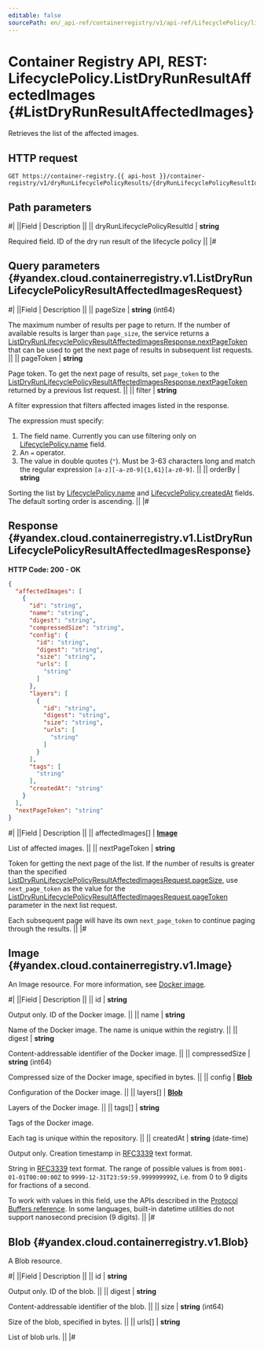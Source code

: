 ```yaml
---
editable: false
sourcePath: en/_api-ref/containerregistry/v1/api-ref/LifecyclePolicy/listDryRunResultAffectedImages.md
---
```


# Container Registry API, REST: LifecyclePolicy.ListDryRunResultAffectedImages {#ListDryRunResultAffectedImages}

Retrieves the list of the affected images.

## HTTP request

```
GET https://container-registry.{{ api-host }}/container-registry/v1/dryRunLifecyclePolicyResults/{dryRunLifecyclePolicyResultId}:affectedImages
```

## Path parameters

#|
||Field | Description ||
|| dryRunLifecyclePolicyResultId | **string**

Required field. ID of the dry run result of the lifecycle policy ||
|#

## Query parameters {#yandex.cloud.containerregistry.v1.ListDryRunLifecyclePolicyResultAffectedImagesRequest}

#|
||Field | Description ||
|| pageSize | **string** (int64)

The maximum number of results per page to return. If the number of available
results is larger than `page_size`, the service returns a [ListDryRunLifecyclePolicyResultAffectedImagesResponse.nextPageToken](#yandex.cloud.containerregistry.v1.ListDryRunLifecyclePolicyResultAffectedImagesResponse)
that can be used to get the next page of results in subsequent list requests. ||
|| pageToken | **string**

Page token. To get the next page of results, set `page_token` to the
[ListDryRunLifecyclePolicyResultAffectedImagesResponse.nextPageToken](#yandex.cloud.containerregistry.v1.ListDryRunLifecyclePolicyResultAffectedImagesResponse) returned by a previous list request. ||
|| filter | **string**

A filter expression that filters affected images listed in the response.

The expression must specify:
1. The field name. Currently you can use filtering only on [LifecyclePolicy.name](/docs/container-registry/api-ref/LifecyclePolicy/get#yandex.cloud.containerregistry.v1.LifecyclePolicy) field.
2. An `=` operator.
3. The value in double quotes (`"`). Must be 3-63 characters long and match the regular expression `[a-z][-a-z0-9]{1,61}[a-z0-9]`. ||
|| orderBy | **string**

Sorting the list by [LifecyclePolicy.name](/docs/container-registry/api-ref/LifecyclePolicy/get#yandex.cloud.containerregistry.v1.LifecyclePolicy) and [LifecyclePolicy.createdAt](/docs/container-registry/api-ref/LifecyclePolicy/get#yandex.cloud.containerregistry.v1.LifecyclePolicy) fields.
The default sorting order is ascending. ||
|#

## Response {#yandex.cloud.containerregistry.v1.ListDryRunLifecyclePolicyResultAffectedImagesResponse}

**HTTP Code: 200 - OK**

```json
{
  "affectedImages": [
    {
      "id": "string",
      "name": "string",
      "digest": "string",
      "compressedSize": "string",
      "config": {
        "id": "string",
        "digest": "string",
        "size": "string",
        "urls": [
          "string"
        ]
      },
      "layers": [
        {
          "id": "string",
          "digest": "string",
          "size": "string",
          "urls": [
            "string"
          ]
        }
      ],
      "tags": [
        "string"
      ],
      "createdAt": "string"
    }
  ],
  "nextPageToken": "string"
}
```

#|
||Field | Description ||
|| affectedImages[] | **[Image](#yandex.cloud.containerregistry.v1.Image)**

List of affected images. ||
|| nextPageToken | **string**

Token for getting the next page of the list. If the number of results is greater than
the specified [ListDryRunLifecyclePolicyResultAffectedImagesRequest.pageSize](#yandex.cloud.containerregistry.v1.ListDryRunLifecyclePolicyResultAffectedImagesRequest), use `next_page_token` as the value
for the [ListDryRunLifecyclePolicyResultAffectedImagesRequest.pageToken](#yandex.cloud.containerregistry.v1.ListDryRunLifecyclePolicyResultAffectedImagesRequest) parameter in the next list request.

Each subsequent page will have its own `next_page_token` to continue paging through the results. ||
|#

## Image {#yandex.cloud.containerregistry.v1.Image}

An Image resource. For more information, see [Docker image](/docs/container-registry/concepts/docker-image).

#|
||Field | Description ||
|| id | **string**

Output only. ID of the Docker image. ||
|| name | **string**

Name of the Docker image.
The name is unique within the registry. ||
|| digest | **string**

Content-addressable identifier of the Docker image. ||
|| compressedSize | **string** (int64)

Compressed size of the Docker image, specified in bytes. ||
|| config | **[Blob](#yandex.cloud.containerregistry.v1.Blob)**

Configuration of the Docker image. ||
|| layers[] | **[Blob](#yandex.cloud.containerregistry.v1.Blob)**

Layers of the Docker image. ||
|| tags[] | **string**

Tags of the Docker image.

Each tag is unique within the repository. ||
|| createdAt | **string** (date-time)

Output only. Creation timestamp in [RFC3339](https://www.ietf.org/rfc/rfc3339.txt) text format.

String in [RFC3339](https://www.ietf.org/rfc/rfc3339.txt) text format. The range of possible values is from
`0001-01-01T00:00:00Z` to `9999-12-31T23:59:59.999999999Z`, i.e. from 0 to 9 digits for fractions of a second.

To work with values in this field, use the APIs described in the
[Protocol Buffers reference](https://developers.google.com/protocol-buffers/docs/reference/overview).
In some languages, built-in datetime utilities do not support nanosecond precision (9 digits). ||
|#

## Blob {#yandex.cloud.containerregistry.v1.Blob}

A Blob resource.

#|
||Field | Description ||
|| id | **string**

Output only. ID of the blob. ||
|| digest | **string**

Content-addressable identifier of the blob. ||
|| size | **string** (int64)

Size of the blob, specified in bytes. ||
|| urls[] | **string**

List of blob urls. ||
|#